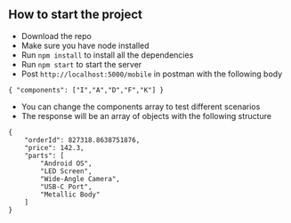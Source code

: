 ## How to start the project

- Download the repo
- Make sure you have node installed
- Run `npm install` to install all the dependencies
- Run `npm start` to start the server
- Post `http://localhost:5000/mobile` in postman with the following body

```
{ "components": ["I","A","D","F","K"] }
```

- You can change the components array to test different scenarios
- The response will be an array of objects with the following structure

```
{
    "orderId": 827318.8638751876,
    "price": 142.3,
    "parts": [
        "Android OS",
        "LED Screen",
        "Wide-Angle Camera",
        "USB-C Port",
        "Metallic Body"
    ]
}
```



